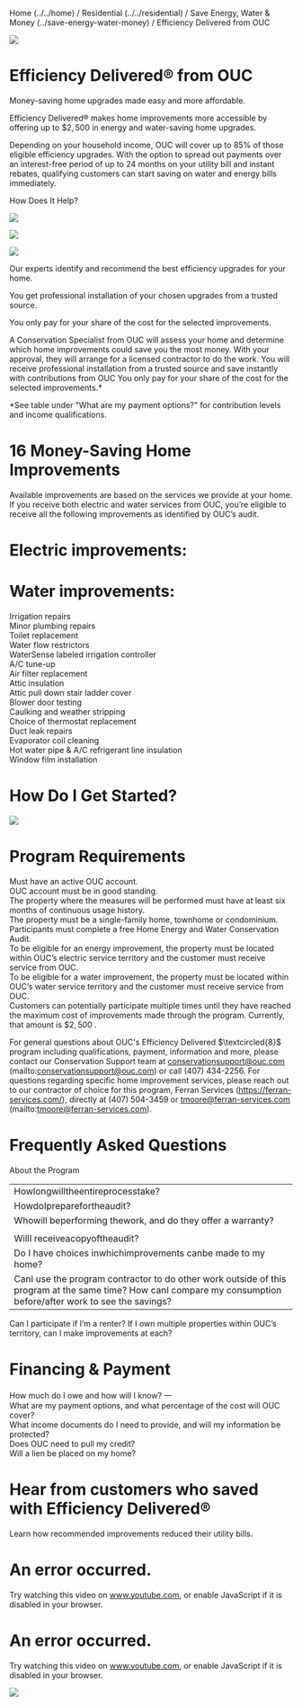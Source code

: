 Home (../../home) / Residential (../../residential) / Save Energy, Water & Money (../save-energy-water-money) / Efficiency Delivered from OUC  

![](images/21041ed746c5a348f2b55804716307e6ce091ab19b17f7c720900b840ccd9755.jpg)  

# Efficiency Delivered® from OUC  

Money-saving home upgrades made easy and more affordable.  

Efficiency Delivered® makes home improvements more accessible by offering up to $\$2,500$ in energy and water-saving home upgrades.  

Depending on your household income, OUC will cover up to $85\%$ of those eligible efficiency upgrades. With the option to spread out payments over an interest-free period of up to 24 months on your utility bill and instant rebates, qualifying customers can start saving on water and energy bills immediately.  

How Does It Help?  

![](images/be410972458434b8bc56d615dbf9ee0b207fc473ac2260427b0c593f7b9d229e.jpg)  

![](images/845fb58958aa2bfdc5c20f6ef5a221c09c2579e683e00cfd073ec72ba0bc42c3.jpg)  

![](images/ba7a0da666022e811cd3b8e97cf19a916cb72a99410b41e0fa0f469fe0cddc83.jpg)  

Our experts identify and recommend the best efficiency upgrades for your home.  

You get professional installation of your chosen upgrades from a trusted source.  

You only pay for your share of the cost for the selected improvements.  

A Conservation Specialist from OUC will assess your home and determine which home improvements could save you the most money. With your approval, they will arrange for a licensed contractor to do the work. You will receive professional installation from a trusted source and save instantly with contributions from OUC You only pay for your share of the cost for the selected improvements.\*  

\*See table under "What are my payment options?" for contribution levels and income qualifications.  

# 16 Money-Saving Home Improvements  

Available improvements are based on the services we provide at your home. If you receive both electric and water services from OUC, you’re eligible to receive all the following improvements as identified by OUC’s audit.  

# Electric improvements:  

# Water improvements:  

Irrigation repairs   
Minor plumbing repairs   
Toilet replacement   
Water flow restrictors   
WaterSense labeled irrigation controller   
A/C tune-up   
Air filter replacement   
Attic insulation   
Attic pull down stair ladder cover   
Blower door testing   
Caulking and weather stripping   
Choice of thermostat replacement   
Duct leak repairs   
Evaporator coil cleaning   
Hot water pipe & A/C refrigerant line insulation   
Window film installation  

# How Do I Get Started?  

![](images/bb6033b77572d7094f1ae4df2c49268ee1d3244890ad7cfa2ebbd3ba17d7e320.jpg)  

# Program Requirements  

Must have an active OUC account.   
OUC account must be in good standing.   
The property where the measures will be performed must have at least six months of continuous usage history.   
The property must be a single-family home, townhome or condominium.   
Participants must complete a free Home Energy and Water Conservation Audit.   
To be eligible for an energy improvement, the property must be located within OUC’s electric service territory and the customer must receive service from OUC.   
To be eligible for a water improvement, the property must be located within OUC’s water service territory and the customer must receive service from OUC.   
Customers can potentially participate multiple times until they have reached the maximum cost of improvements made through the program. Currently, that amount is $\$2,500$ .  

For general questions about OUC's Efficiency Delivered $\textcircled{8}$ program including qualifications, payment, information and more, please contact our Conservation Support team at conservationsupport@ouc.com (mailto:conservationsupport@ouc.com) or call (407) 434-2256. For questions regarding specific home improvement services, please reach out to our contractor of choice for this program, Ferran Services (https://ferran-services.com/), directly at (407) 504-3459 or tmoore@ferran-services.com (mailto:tmoore@ferran-services.com).  

# Frequently Asked Questions  

About the Program  

<html><body><table><tr><td>Howlongwilltheentireprocesstake?</td></tr><tr><td>HowdoIpreparefortheaudit?</td></tr><tr><td>Whowill beperforming thework, and do they offer a warranty?</td></tr><tr><td></td></tr><tr><td>WillI receiveacopyoftheaudit?</td></tr><tr><td>Do I have choices inwhichimprovements canbe made to my home?</td></tr><tr><td>CanI use the program contractor to do other work outside of this program at the same time? How canI compare my consumption before/after work to see the savings?</td></tr></table></body></html>  

Can I participate if I’m a renter? If I own multiple properties within OUC’s territory, can I make improvements at each?  

# Financing & Payment  

How much do I owe and how will I know? 一   
What are my payment options, and what percentage of the cost will OUC cover?   
What income documents do I need to provide, and will my information be protected?   
Does OUC need to pull my credit?   
Will a lien be placed on my home?  

# Hear from customers who saved with Efficiency Delivered®  

Learn how recommended improvements reduced their utility bills.  

# An error occurred.  

Try watching this video on www.youtube.com, or enable JavaScript if it is disabled in your browser.  

# An error occurred.  

Try watching this video on www.youtube.com, or enable JavaScript if it is disabled in your browser.  

![](images/684096702ef88d627c28ab7d793a8a93c3a4049eca550bf43f64090b3eefbe49.jpg)  